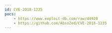 ```yaml
---
id: CVE-2018-1235
pocs: 
    - https://www.exploit-db.com/raw/44920
    - https://github.com/AbsoZed/CVE-2018-1235
---
```

